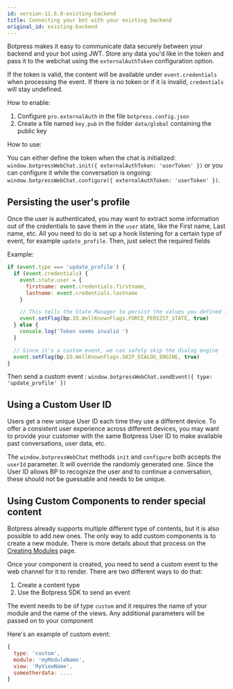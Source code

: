 ```yaml
---
id: version-11.6.0-existing-backend
title: Connecting your bot with your existing backend
original_id: existing-backend
---
```


Botpress makes it easy to communicate data securely between your backend and your bot using JWT. Store any data you'd like in the token and pass it to the webchat using the `externalAuthToken` configuration option.

If the token is valid, the content will be available under `event.credentials` when processing the event. If there is no token or if it is invalid, `credentials` will stay undefined.

How to enable:

1. Configure `pro.externalAuth` in the file `botpress.config.json`
2. Create a file named `key.pub` in the folder `data/global` containing the public key

How to use:

You can either define the token when the chat is initialized: `window.botpressWebChat.init({ externalAuthToken: 'userToken' })` or you can configure it while the conversation is ongoing: `window.botpressWebChat.configure({ externalAuthToken: 'userToken' })`.

## Persisting the user's profile

Once the user is authenticated, you may want to extract some information out of the credentials to save them in the `user` state, like the First name, Last name, etc. All you need to do is set up a hook listening for a certain type of event, for example `update_profile`. Then, just select the required fields

Example:

```js
if (event.type === 'update_profile') {
  if (event.credentials) {
    event.state.user = {
      firstname: event.credentials.firstname,
      lastname: event.credentials.lastname
    }

    // This tells the State Manager to persist the values you defined for `user`
    event.setFlag(bp.IO.WellKnownFlags.FORCE_PERSIST_STATE, true)
  } else {
    console.log('Token seems invalid ')
  }

  // Since it's a custom event, we can safely skip the dialog engine
  event.setFlag(bp.IO.WellKnownFlags.SKIP_DIALOG_ENGINE, true)
}
```

Then send a custom event : `window.botpressWebChat.sendEvent({ type: 'update_profile' })`

## Using a Custom User ID

Users get a new unique User ID each time they use a different device. To offer a consistent user experience across different devices, you may want to provide your customer with the same Botpress User ID to make available past conversations, user data, etc.

The `window.botpressWebChat` methods `init` and `configure` both accepts the `userId` parameter. It will override the randomly generated one.
Since the User ID allows BP to recognize the user and to continue a conversation, these should not be guessable and needs to be unique.

## Using Custom Components to render special content

Botpress already supports multiple different type of contents, but it is also possible to add new ones. The only way to add custom components is to create a new module. There is more details about that process on the [Creating Modules](https://botpress.com/docs/developers/create-module#views) page.

Once your component is created, you need to send a custom event to the web channel for it to render. There are two different ways to do that:

1. Create a content type
2. Use the Botpress SDK to send an event

The event needs to be of type `custom` and it requires the name of your module and the name of the views. Any additional parameters will be passed on to your component

Here's an example of custom event:

```js
{
  type: 'custom',
  module: 'myModuleName',
  view: 'MyViewName',
  someotherdata: ....
}
```
